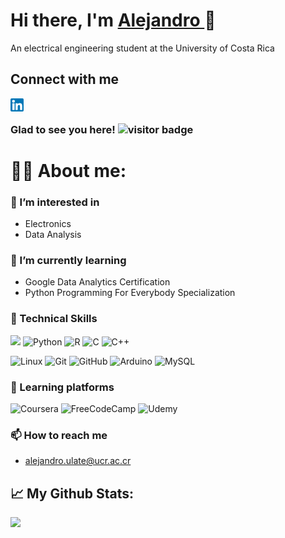 # Hi there, I'm <a href="https://www.linkedin.com/in/alejandro-ulate-arce-602a19249/"> Alejandro </a> 👋 
An electrical engineering student at the University of Costa Rica

## Connect with me
<a href="https://www.linkedin.com/in/alejandro-ulate-arce-602a19249/"><img align="left" src="https://raw.githubusercontent.com/alejandroulate/alejandroulate/main/images/linkedin.png" alt="icon\LinkedIn" width="21px" /></a>

</br>

### Glad to see you here!  ![visitor badge](https://visitor-badge.glitch.me/badge?page_id=jwenjian.visitor-badge)

# 👷🏾 About me:

### 👀 I’m interested in  

- Electronics
- Data Analysis 

### 🌱 I’m currently learning

- Google Data Analytics Certification
- Python Programming For Everybody Specialization

### 💼 Technical Skills
![]([https://img.shields.io/badge/Code-React-informational?style=flat&logo=react&color=61DAFB](https://camo.githubusercontent.com/cca71357fe98ec5f8cd6ebab9044ad2901f4b64ebda379ac81608ed9f1caa1a0/68747470733a2f2f696d672e736869656c64732e696f2f7374617469632f76313f7374796c653d666f722d7468652d6261646765266d6573736167653d47697448756226636f6c6f723d313831373137266c6f676f3d476974487562266c6f676f436f6c6f723d464646464646266c6162656c3d))
![Python](https://img.shields.io/badge/python-3670A0?style=for-the-badge&logo=python&logoColor=ffdd54)
![R](https://img.shields.io/badge/r-%23276DC3.svg?style=for-the-badge&logo=r&logoColor=white)
![C](https://img.shields.io/badge/c-%2300599C.svg?style=for-the-badge&logo=c&logoColor=white)
![C++](https://img.shields.io/badge/c++-%2300599C.svg?style=for-the-badge&logo=c%2B%2B&logoColor=white)


![Linux](https://img.shields.io/badge/Linux-FCC624?style=for-the-badge&logo=linux&logoColor=black)
![Git](https://img.shields.io/badge/git-%23F05033.svg?style=for-the-badge&logo=git&logoColor=white)
![GitHub](https://img.shields.io/badge/github-%23121011.svg?style=for-the-badge&logo=github&logoColor=white)
![Arduino](https://img.shields.io/badge/-Arduino-00979D?style=for-the-badge&logo=Arduino&logoColor=white)
![MySQL](https://img.shields.io/badge/mysql-%2300f.svg?style=for-the-badge&logo=mysql&logoColor=white)


### 📕 Learning platforms
![Coursera](https://img.shields.io/badge/Coursera-%230056D2.svg?style=for-the-badge&logo=Coursera&logoColor=white)
![FreeCodeCamp](https://img.shields.io/badge/Freecodecamp-%23123.svg?&style=for-the-badge&logo=freecodecamp&logoColor=green)
![Udemy](https://img.shields.io/badge/Udemy-A435F0?style=for-the-badge&logo=Udemy&logoColor=white)

### 📫 How to reach me
- alejandro.ulate@ucr.ac.cr

## 📈 My Github Stats:

<img height="180em" src="https://github-readme-stats.vercel.app/api?username=alejandroulate&show_icons=true&hide_border=true&&count_private=true&include_all_commits=true" />
 

<!--START_SECTION:waka-->
<!--END_SECTION:waka-->
